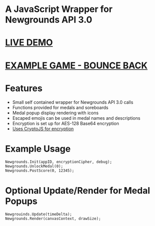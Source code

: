 # A JavaScript Wrapper for Newgrounds API 3.0

# [LIVE DEMO](https://www.newgrounds.com/portal/view/755888?updated=1590185509)
# [EXAMPLE GAME - BOUNCE BACK](https://www.newgrounds.com/portal/view/755171)

# Features
- Small self contained wrapper for Newgrounds API 3.0 calls
- Functions provided for medals and soreboards
- Medal popup display rendering with icons
- Escaped emojis can be used in medal names and descriptions
- Encryption is set up for AES-128 Base64 encryption
- [Uses CryptoJS for encryption](https://github.com/brix/crypto-js)

# Example Usage
```
Newgrounds.Init(appID, encryptionCipher, debug);
Newgrounds.UnlockMedal(0);
Newgrounds.PostScore(0, 12345);
```
# Optional Update/Render for Medal Popups
```
Newgrouinds.Update(timeDelta);
Newgrounds.Render(canvasContext, drawSize);
```
